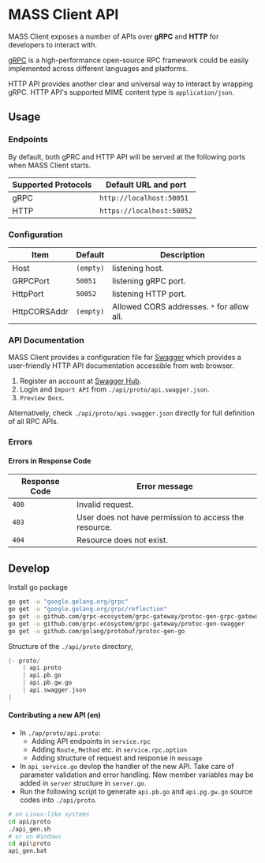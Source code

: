 # MASS Client API

MASS Client exposes a number of APIs over **gRPC** and **HTTP** for developers to interact with.

[gRPC](https://grpc.io/) is a high-performance open-source RPC framework could be easily implemented across different languages and platforms.

HTTP API provides another clear and universal way to interact by wrapping gRPC. HTTP API's supported MIME content type is `application/json`.

## Usage

### Endpoints

By default, both gPRC and HTTP API will be served at the following ports when MASS Client starts.

| Supported Protocols | Default URL and port     |
|---------------------|--------------------------|
| gRPC                | `http://localhost:50051` |
| HTTP                | `https://localhost:50052` |

### Configuration

| Item           | Default   | Description                                              |
|----------------|-----------|----------------------------------------------------------|
| Host           | `(empty)` | listening host.                                          |
| GRPCPort       | `50051`   | listening gRPC port.                                     |
| HttpPort       | `50052`   | listening HTTP port.                                     |
| HttpCORSAddr   | `(empty)` | Allowed CORS addresses. `*` for allow all.               |

### API Documentation

MASS Client provides a configuration file for [Swagger](https://swagger.io/) which provides a user-friendly HTTP API documentation accessible from web browser.

1. Register an account at [Swagger Hub](https://app.swaggerhub.com).
2. Login and `Import API` from `./api/proto/api.swagger.json`.
3. `Preview Docs`.

Alternatively, check `./api/proto/api.swagger.json` directly for full definition of all RPC APIs.

### Errors

#### Errors in Response Code

| Response Code | Error message                                         |
|---------------|-------------------------------------------------------|
| `400`         | Invalid request.                                      |
| `403`         | User does not have permission to access the resource. |
| `404`         | Resource does not exist.                              |

## Develop

Install go package

```bash
go get -u "google.golang.org/grpc"
go get -u "google.golang.org/grpc/reflection"
go get -u github.com/grpc-ecosystem/grpc-gateway/protoc-gen-grpc-gateway
go get -u github.com/grpc-ecosystem/grpc-gateway/protoc-gen-swagger
go get -u github.com/golang/protobuf/protoc-gen-go
```


Structure of the `./api/proto` directory,

```c
|- proto/
    | api.proto
    | api.pb.go
    | api.pb.gw.go
    | api.swagger.json
|
```

#### Contributing a new API (en)

- In `./ap/proto/api.proto`:
  - Adding API endpoints in `service.rpc`
  - Adding `Route`, `Method` etc. in `service.rpc.option`
  - Adding structure of request and response in `message`
- In `api_service.go` devlop the handler of the new API. Take care of parameter validation and error handling. New member variables may be added in `server` structure in `server.go`.
- Run the following script to generate `api.pb.go` and `api.pg.gw.go` source codes into `./api/proto`.

```bash
# on Linux-like systems
cd api/proto
./api_gen.sh
# or on Windows
cd api\proto
api_gen.bat
```